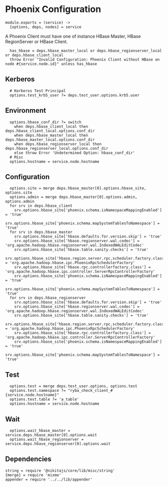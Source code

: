 
# Phoenix Configuration

    module.exports = (service) ->
      {options, deps, nodes} = service

A Phoenix Client must have one of instance HBase Master, HBase RegionServer or
HBase Client.

      has_hbase = deps.hbase_master_local or deps.hbase_regionserver_local or deps.hbase_client_local
      throw Error "Invalid Configuration: Phoenix Client without HBase on node #{service.node.id}" unless has_hbase

## Kerberos

      # Kerberos Test Principal
      options.test_krb5_user ?= deps.test_user.options.krb5.user

## Environment

      options.hbase_conf_dir ?= switch
        when deps.hbase_client_local then deps.hbase_client_local.options.conf_dir
        when deps.hbase_master_local then deps.hbase_master_local.options.conf_dir
        when deps.hbase_regionserver_local then deps.hbase_regionserver_local.options.conf_dir
        else throw Error 'Undetermined Option: hbase_conf_dir'
      # Misc
      options.hostname = service.node.hostname

## Configuration

      options.site = merge deps.hbase_master[0].options.hbase_site, options.site
      options.admin = merge deps.hbase_master[0].options.admin, options.admin
      for srv in deps.hbase_client
        srv.options.hbase_site['phoenix.schema.isNamespaceMappingEnabled'] = 'true'
        srv.options.hbase_site['phoenix.schema.mapSystemTablesToNamespace'] = 'true'
      for srv in deps.hbase_master
        srv.options.hbase_site['hbase.defaults.for.version.skip'] = 'true'
        srv.options.hbase_site['hbase.regionserver.wal.codec'] = 'org.apache.hadoop.hbase.regionserver.wal.IndexedWALEditCodec'
        srv.options.hbase_site['hbase.table.sanity.checks'] = 'true'
        srv.options.hbase_site['hbase.region.server.rpc.scheduler.factory.class'] = 'org.apache.hadoop.hbase.ipc.PhoenixRpcSchedulerFactory'
        srv.options.hbase_site['hbase.rpc.controllerfactory.class'] = 'org.apache.hadoop.hbase.ipc.controller.ServerRpcControllerFactory'
        srv.options.hbase_site['phoenix.schema.isNamespaceMappingEnabled'] = 'true'
        srv.options.hbase_site['phoenix.schema.mapSystemTablesToNamespace'] = 'true'
      for srv in deps.hbase_regionserver
        srv.options.hbase_site['hbase.defaults.for.version.skip'] = 'true'
        srv.options.hbase_site['hbase.regionserver.wal.codec'] = 'org.apache.hadoop.hbase.regionserver.wal.IndexedWALEditCodec'
        srv.options.hbase_site['hbase.table.sanity.checks'] = 'true'
        srv.options.hbase_site['hbase.region.server.rpc.scheduler.factory.class'] = 'org.apache.hadoop.hbase.ipc.PhoenixRpcSchedulerFactory'
        srv.options.hbase_site['hbase.rpc.controllerfactory.class'] = 'org.apache.hadoop.hbase.ipc.controller.ServerRpcControllerFactory'
        srv.options.hbase_site['phoenix.schema.isNamespaceMappingEnabled'] = 'true'
        srv.options.hbase_site['phoenix.schema.mapSystemTablesToNamespace'] = 'true'
        
## Test

      options.test = merge deps.test_user.options, options.test
      options.test.namespace ?= "ryba_check_client_#{service.node.hostname}"
      options.test.table ?= 'a_table'
      options.hostname = service.node.hostname
      
## Wait

      options.wait_hbase_master = service.deps.hbase_master[0].options.wait
      options.wait_hbase_regionserver = service.deps.hbase_regionserver[0].options.wait

## Dependencies

    string = require '@nikitajs/core/lib/misc/string'
    {merge} = require 'mixme'
    appender = require '../../lib/appender'
